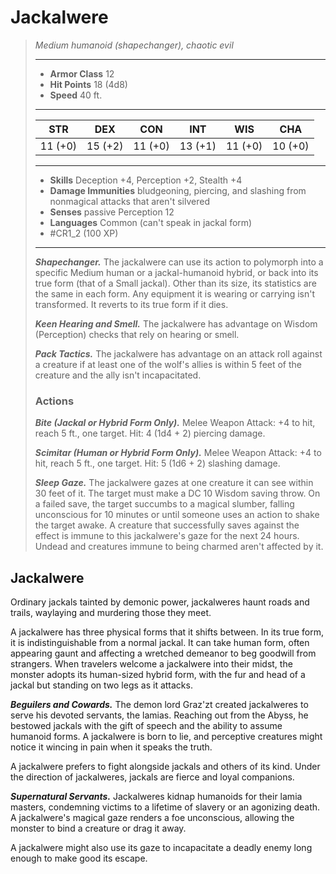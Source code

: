 # Jackalwere
>*Medium humanoid (shapechanger), chaotic evil*
>___
>- **Armor Class** 12
>- **Hit Points** 18 (4d8)
>- **Speed** 40 ft.
>___
>|STR|DEX|CON|INT|WIS|CHA|
>|:---:|:---:|:---:|:---:|:---:|:---:|
>|11 (+0)|15 (+2)|11 (+0)|13 (+1)|11 (+0)|10 (+0)|
>___
>- **Skills** Deception +4, Perception +2, Stealth +4
>- **Damage Immunities** bludgeoning, piercing, and slashing from nonmagical attacks that aren't silvered
>- **Senses** passive Perception 12
>- **Languages** Common (can't speak in jackal form)
>- #CR1_2 (100 XP)
>___
>***Shapechanger.*** The jackalwere can use its action to polymorph into a specific Medium human or a jackal-humanoid hybrid, or back into its true form (that of a Small jackal). Other than its size, its statistics are the same in each form. Any equipment it is wearing or carrying isn't transformed. It reverts to its true form if it dies.  
>
>***Keen Hearing and Smell.*** The jackalwere has advantage on Wisdom (Perception) checks that rely on hearing or smell.  
>
>***Pack Tactics.*** The jackalwere has advantage on an attack roll against a creature if at least one of the wolf's allies is within 5 feet of the creature and the ally isn't incapacitated.  
>
>### Actions
>***Bite (Jackal or Hybrid Form Only).*** Melee Weapon Attack: +4 to hit, reach 5 ft., one target. Hit: 4 (1d4 + 2) piercing damage.  
>
>***Scimitar (Human or Hybrid Form Only).*** Melee Weapon Attack: +4 to hit, reach 5 ft., one target. Hit: 5 (1d6 + 2) slashing damage.  
>
>***Sleep Gaze.*** The jackalwere gazes at one creature it can see within 30 feet of it. The target must make a DC 10 Wisdom saving throw. On a failed save, the target succumbs to a magical slumber, falling unconscious for 10 minutes or until someone uses an action to shake the target awake. A creature that successfully saves against the effect is immune to this jackalwere's gaze for the next 24 hours. Undead and creatures immune to being charmed aren't affected by it.

## Jackalwere

Ordinary jackals tainted by demonic power, jackalweres haunt roads and trails, waylaying and murdering those they meet.

A jackalwere has three physical forms that it shifts between. In its true form, it is indistinguishable from a normal jackal. It can take human form, often appearing gaunt and affecting a wretched demeanor to beg goodwill from strangers. When travelers welcome a jackalwere into their midst, the monster adopts its human-sized hybrid form, with the fur and head of a jackal but standing on two legs as it attacks.

***Beguilers and Cowards.*** The demon lord Graz'zt created jackalweres to serve his devoted servants, the lamias. Reaching out from the Abyss, he bestowed jackals with the gift of speech and the ability to assume humanoid forms. A jackalwere is born to lie, and perceptive creatures might notice it wincing in pain when it speaks the truth.

A jackalwere prefers to fight alongside jackals and others of its kind. Under the direction of jackalweres, jackals are fierce and loyal companions.

***Supernatural Servants.*** Jackalweres kidnap humanoids for their lamia masters, condemning victims to a lifetime of slavery or an agonizing death. A jackalwere's magical gaze renders a foe unconscious, allowing the monster to bind a creature or drag it away.

A jackalwere might also use its gaze to incapacitate a deadly enemy long enough to make good its escape.